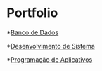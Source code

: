 # Portfolio
*[Banco de Dados](BD/Obras/)

*[Desenvolvimento de Sistema](DesenvolvimentoDeSistema/CassinoJokers/)

*[Programação de Aplicativos](DevApp/AppVideo/)

